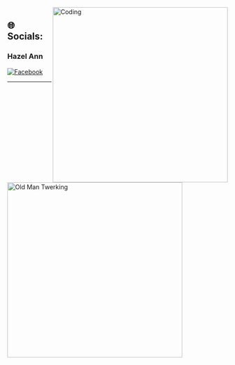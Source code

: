 <img align="right" alt="Coding" width="400" src="https://i.redd.it/tmpp9e8opvo91.gif" />

## 🌐 Socials:

### Hazel Ann  
[![Facebook](https://img.shields.io/badge/Facebook-%231877F2.svg?logo=Facebook&logoColor=white)](https://www.facebook.com/hazel.ann.547727)

---

<img alt="Old Man Twerking" width="400" src="https://gifdb.com/images/high/old-man-twerking-on-bed-05ck6ft0z5e9zb4n.gif" />
